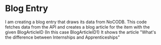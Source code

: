 # Blog Entry

I am creating a blog entry that draws its data from NoCODB. This code fetches data from the API and creates a blog article for the item with the given BlogArticleID (In this case BlogArticleID1) It shows the article "What's the difference between Internships and Apprenticeships" 